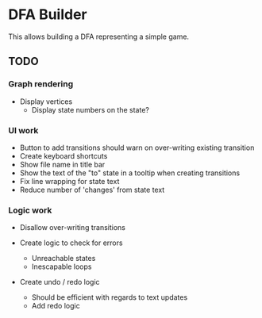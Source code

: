 
DFA Builder
===========

This allows building a DFA representing a simple game.


## TODO

### Graph rendering

+ Display vertices
  + Display state numbers on the state?
  
### UI work

+ Button to add transitions should warn on over-writing existing
  transition 
+ Create keyboard shortcuts
+ Show file name in title bar
+ Show the text of the "to" state in a tooltip when creating
  transitions 
+ Fix line wrapping for state text
+ Reduce number of 'changes' from state text

### Logic work

+ Disallow over-writing transitions

+ Create logic to check for errors
  + Unreachable states
  + Inescapable loops
  
+ Create undo / redo logic
  + Should be efficient with regards to text updates
  + Add redo logic
  
